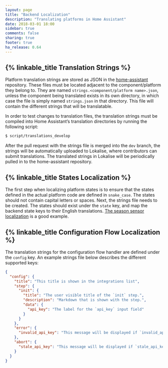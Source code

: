 ```yaml
---
layout: page
title: "Backend Localization"
description: "Translating platforms in Home Assistant"
date: 2018-03-01 18:00
sidebar: true
comments: false
sharing: true
footer: true
ha_release: 0.64
---
```


## {% linkable_title Translation Strings %}
Platform translation strings are stored as JSON in the [home-assistant](https://github.com/home-assistant/home-assistant) repository. These files must be located adjacent to the component/platform they belong to. They are named `strings.<component/platform name>.json`, unless the component being translated exists in its own directory, in which case the file is simply named `strings.json` in that directory. This file will contain the different strings that will be translatable.

In order to test changes to translation files, the translation strings must be compiled into Home Assistant’s translation directories by running the following script:

```bash
$ script/translations_develop
```

After the pull request with the strings file is merged into the `dev` branch, the strings will be automatically uploaded to Lokalise, where contributors can submit translations. The translated strings in Lokalise will be periodically pulled in to the home-assistant repository.

## {% linkable_title States Localization %}
The first step when localizing platform states is to ensure that the states defined in the actual platform code are defined in `snake_case`. The states should not contain capital letters or spaces. Next, the strings file needs to be created. The states should exist under the `state` key, and map the backend state keys to their English translations. [The season sensor localization](https://github.com/home-assistant/home-assistant/pull/12453/commits/bb2f328ce10c3867990e34a88da64e2f8dc7a5c4) is a good example.

## {% linkable_title Configuration Flow Localization %}
The translation strings for the configuration flow handler are defined under the `config` key. An example strings file below describes the different supported keys:

```json
{
  "config": {
    "title": "This title is shown in the integrations list",
    "step": {
      "init": {
        "title": "The user visible title of the `init` step.",
        "description": "Markdown that is shown with the step.",
        "data": {
          "api_key": "The label for the `api_key` input field"
        }
      }
    },
    "error": {
      "invalid_api_key": "This message will be displayed if `invalid_api_key` is returned as a flow error."
    },
    "abort": {
      "stale_api_key": "This message will be displayed if `stale_api_key` is returned as the abort reason."
    }
  }
}
```
